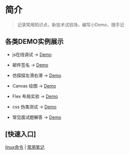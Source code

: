 
# 简介
> 记录常用知识点，新技术试验场，编写小Demo，随手记


## 各类DEMO实例展示

- js在线调试 → [Demo](https://artskin.github.io/jsCase/index.html)

- 邮件签名 → [Demo](https://artskin.github.io/jsCase/mail_sign.html)

- 仿探探左滑右滑 → [Demo](https://artskin.github.io/jsCase/tantan.slide.html)

- Canvas 绘图 → [Demo](https://artskin.github.io/jsCase/canvas.html)

- Flex 布局实验 → [Demo](https://artskin.github.io/jsCase/flex-layout.html)

- css 伪类测试 → [Demo](https://artskin.github.io/jsCase/pseudo.classes.html)

- 常见面试题解答 → [Demo](https://artskin.github.io/jsCase/interview.html)


## [快速入口]

[linux命令](/terminal/) | 
[常用笔记](/notes/) 

